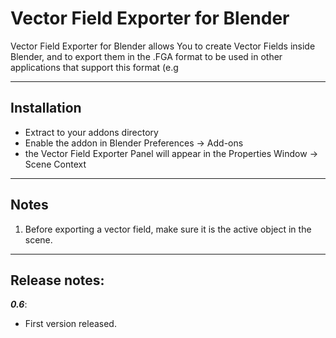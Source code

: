 Vector Field Exporter for Blender
=======================================

Vector Field Exporter for Blender allows You to create Vector Fields inside Blender, and to export them in the .FGA format to be used in other applications that support this format (e.g
  
------------------------------------------------------------------------------------------------------- 
 
## Installation  
 
- Extract to your addons directory
- Enable the addon in Blender Preferences -> Add-ons
- the Vector Field Exporter Panel will appear in the Properties Window -> Scene Context 
 
--------------------------------------------------------------------------------------------------------- 
 
## Notes  

1. Before exporting a vector field, make sure it is the active object in the scene. 

------------------------------------------------------------------------------------------------------- 
  
## Release notes:  

***0.6***:
-  First version released.

